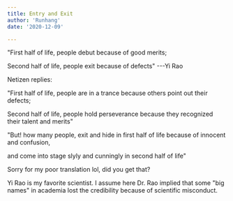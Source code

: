 ```yaml
---
title: Entry and Exit
author: 'Runhang'
date: '2020-12-09'

---
```


"First half of life, people debut because of good merits;

 Second half of life, people exit because of defects"
                                                            ---Yi Rao

Netizen replies:

"First half of life, people are in a trance because others point out their defects;

 Second half of life, people hold perseverance because they recognized their talent and merits"

 "But! how many people, exit and hide in first half of life because of innocent and confusion,

  and come into stage slyly and cunningly in second half of life"


Sorry for my poor translation lol, did you get that?

Yi Rao is my favorite scientist. I assume here Dr. Rao implied that some "big names" in academia lost the credibility because of scientific misconduct.
